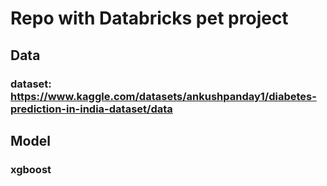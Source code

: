 # Repo with Databricks pet project

## Data
### dataset: https://www.kaggle.com/datasets/ankushpanday1/diabetes-prediction-in-india-dataset/data

## Model
### xgboost
